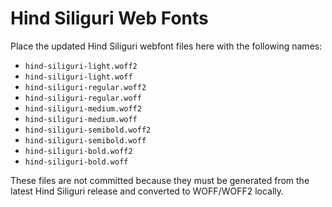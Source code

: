 # Hind Siliguri Web Fonts

Place the updated Hind Siliguri webfont files here with the following names:

- `hind-siliguri-light.woff2`
- `hind-siliguri-light.woff`
- `hind-siliguri-regular.woff2`
- `hind-siliguri-regular.woff`
- `hind-siliguri-medium.woff2`
- `hind-siliguri-medium.woff`
- `hind-siliguri-semibold.woff2`
- `hind-siliguri-semibold.woff`
- `hind-siliguri-bold.woff2`
- `hind-siliguri-bold.woff`

These files are not committed because they must be generated from the latest Hind Siliguri release and converted to WOFF/WOFF2 locally.
